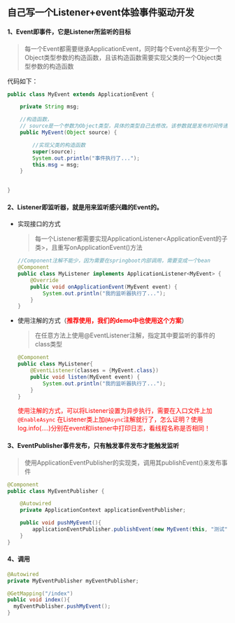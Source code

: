 ## 自己写一个Listener+event体验事件驱动开发



#### 1、Event即事件，它是Listener所监听的目标

> 每一个Event都需要继承ApplicationEvent，同时每个Event必有至少一个Object类型参数的构造函数，且该构造函数需要实现父类的一个Object类型参数的构造函数

代码如下：

```java
public class MyEvent extends ApplicationEvent {

    private String msg;

    //构造函数，
    // source是一个参数为Object类型，具体的类型自己去修改。该参数就是发布时间传递的参数。
    public MyEvent(Object source) {

      	//实现父类的构造函数
        super(source);
        System.out.println("事件执行了...");
        this.msg = msg;
    }

    
}
```



#### 2、Listener即监听器，就是用来监听感兴趣的Event的。

- 实现接口的方式

  >  每一个Listener都需要实现ApplicationListener<ApplicationEvent的子类>，且重写onApplicationEvent()方法

  ```java
  //Component注解不能少，因为需要在springboot内部调用，需要变成一个bean
  @Component
  public class MyListener implements ApplicationListener<MyEvent> {
      @Override
      public void onApplicationEvent(MyEvent event) {
          System.out.println("我的监听器执行了...");
      }
  }
  ```

- 使用注解的方式（<font color="red">**推荐使用，我们的demo中也使用这个方案**</font>）

  > 在任意方法上使用@EventListener注解，指定其中要监听的事件的class类型

  ```java
  @Component
  public class MyListener{
      @EventListener(classes = {MyEvent.class})
      public void listen(MyEvent event) {
          System.out.println("我的监听器执行了...");
      }
  }
  ```

  <font color="red">使用注解的方式，可以将Listener设置为异步执行，需要在入口文件上加`@EnableAsync` 在Listener类上加`@Async`注解就行了，怎么证明？使用log.info(....)分别在event和listener中打印日志，看线程名称是否相同！</font>



#### 3、EventPublisher事件发布，只有触发事件发布才能触发监听

> 使用ApplicationEventPublisher的实现类，调用其publishEvent()来发布事件

```java
@Component
public class MyEventPublisher {

    @Autowired
    private ApplicationContext applicationEventPublisher;

    public void pushMyEvent(){
        applicationEventPublisher.publishEvent(new MyEvent(this, "测试"));
    }
}
```



#### 4、调用

```java
@Autowired
private MyEventPublisher myEventPublisher;

@GetMapping("/index")
public void index(){
  myEventPublisher.pushMyEvent();
}
```


